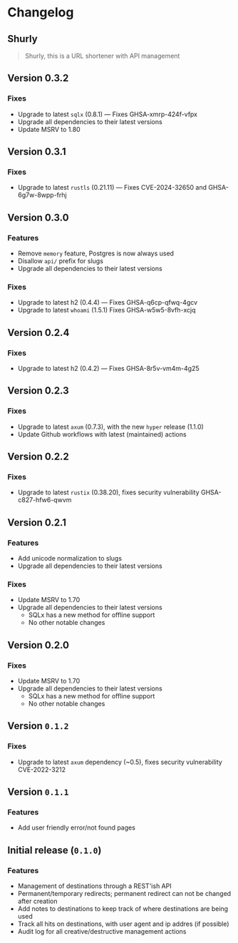 # Changelog

## Shurly

> Shurly, this is a URL shortener with API management

## Version 0.3.2

### Fixes

-   Upgrade to latest `sqlx` (0.8.1) — Fixes GHSA-xmrp-424f-vfpx
-   Upgrade all dependencies to their latest versions
-   Update MSRV to 1.80

## Version 0.3.1

### Fixes

-   Upgrade to latest `rustls` (0.21.11) — Fixes CVE-2024-32650 and GHSA-6g7w-8wpp-frhj

## Version 0.3.0

### Features

-   Remove `memory` feature, Postgres is now always used
-   Disallow `api/` prefix for slugs
-   Upgrade all dependencies to their latest versions

### Fixes

-   Upgrade to latest h2 (0.4.4) — Fixes GHSA-q6cp-qfwq-4gcv
-   Upgrade to latest `whoami` (1.5.1) Fixes GHSA-w5w5-8vfh-xcjq

## Version 0.2.4

### Fixes

-   Upgrade to latest h2 (0.4.2) — Fixes GHSA-8r5v-vm4m-4g25

## Version 0.2.3

### Fixes

-   Upgrade to latest `axum` (0.7.3), with the new `hyper` release (1.1.0)
-   Update Github workflows with latest (maintained) actions

## Version 0.2.2

### Fixes

-   Upgrade to latest `rustix` (0.38.20), fixes security vulnerability GHSA-c827-hfw6-qwvm

## Version 0.2.1

### Features

-   Add unicode normalization to slugs
-   Upgrade all dependencies to their latest versions

### Fixes

-   Update MSRV to 1.70
-   Upgrade all dependencies to their latest versions
    -   SQLx has a new method for offline support
    -   No other notable changes

## Version 0.2.0

### Fixes

-   Update MSRV to 1.70
-   Upgrade all dependencies to their latest versions
    -   SQLx has a new method for offline support
    -   No other notable changes

## Version `0.1.2`

### Fixes

-   Upgrade to latest `axum` dependency (~0.5), fixes security vulnerability CVE-2022-3212

## Version `0.1.1`

### Features

-   Add user friendly error/not found pages

## Initial release (`0.1.0`)

### Features

-   Management of destinations through a REST'ish API
-   Permanent/temporary redirects; permanent redirect can not be changed after creation
-   Add notes to destinations to keep track of where destinations are being used
-   Track all hits on destinations, with user agent and ip addres (if possible)
-   Audit log for all creative/destructive management actions
